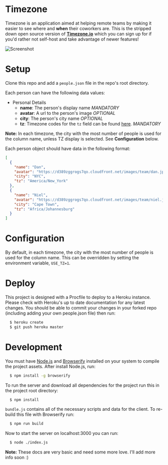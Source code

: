 # Timezone

Timezone is an application aimed at helping remote teams by making it
easier to see where and **when** their coworkers are. This is the stripped
down open source version of **[Timezone.io](http://timezone.io)** which
you can sign up for if you'd rather not self-host and take advantage of
newer features!

![Screenshot](https://dl.dropboxusercontent.com/u/50627698/timezone-github.png)

# Setup

Clone this repo and add a `people.json` file in the repo's root directory.

Each person can have the following data values:

* Personal Details
  * **name**: The person's display name *MANDATORY*
  * **avatar**: A url to the person's image *OPTIONAL*
  * **city**: The person's city name *OPTIONAL*
  * **tz**: Timezone codes for the `tz` field can be found [here](http://momentjs.com/timezone/). *MANDATORY*

**Note:** In each timezone, the city with the most number of people is used for the column name, unless TZ display is selected.  See **Configuration** below.

Each person object should have data in the following format:

```json
[
  {
    "name": "Dan",
    "avatar": "https://d389zggrogs7qo.cloudfront.net/images/team/dan.jpg",
    "city": "NYC",
    "tz": "America/New_York"
  },
  {
    "name": "Niel",
    "avatar": "https://d389zggrogs7qo.cloudfront.net/images/team/niel.jpg",
    "city": "Cape Town",
    "tz": "Africa/Johannesburg"
  }
]
```
# Configuration

By default, in each timezone, the city with the most number of people
is used for the column name.  This can be overridden by setting the
environment variable, `USE_TZ=1`.

# Deploy

This project is designed with a Procfile to deploy to a Heroku instance. Please
check with Heroku's up to date documentation for any latest changes. You should
be able to commit your changes in your forked repo (including adding your own
people.json file) then run:

```bash
  $ heroku create
  $ git push heroku master
```


# Development

You must have [Node.js](http://nodejs.org/) and [Browserify](http://browserify.org/)
installed on your system to compile the project assets. After install Node.js, run:

```bash
  $ npm install -g browserify
```

To run the server and download all dependencies for the project run this in the
project root directory:

```bash
  $ npm install
```

`bundle.js` contains all of the necessary scripts and data for the client.
To re-build this file with Browserify run:

```bash
  $ npm run build
```

Now to start the server on localhost:3000 you can run:

```bash
  $ node ./index.js
```

**Note:** These docs are very basic and need some more love. I'll add more info
soon  :)
